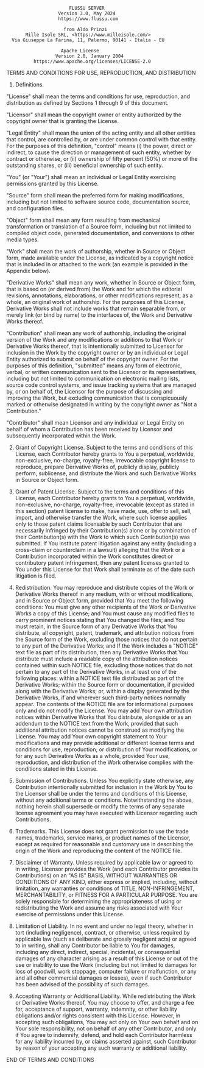 
                           FLUSSU SERVER
                       Version 3.0, May 2024
                       https://www.flussu.com

                         from Aldo Prinzi 
           Mille Isole SRL, <https://www.milleisole.com/>
      Via Giuseppe La Farina, 11, Palermo, 90141 - Italia - EU
 
                        Apache License
                      Version 2.0, January 2004
              https://www.apache.org/licenses/LICENSE-2.0

TERMS AND CONDITIONS FOR USE, REPRODUCTION, AND DISTRIBUTION

1. Definitions.

  "License" shall mean the terms and conditions for use, reproduction, and distribution
  as defined by Sections 1 through 9 of this document.

  "Licensor" shall mean the copyright owner or entity authorized by the copyright owner 
  that is granting the License.

  "Legal Entity" shall mean the union of the acting entity and all other entities that 
  control, are controlled by, or are under common control with that entity. For the purposes 
  of this definition, "control" means (i) the power, direct or indirect, to cause the 
  direction or management of such entity, whether by contract or otherwise, or (ii) ownership 
  of fifty percent (50%) or more of the outstanding shares, or (iii) beneficial ownership of 
  such entity.

  "You" (or "Your") shall mean an individual or Legal Entity exercising permissions granted 
  by this License.

  "Source" form shall mean the preferred form for making modifications, including but not 
  limited to software source code, documentation source, and configuration files.

  "Object" form shall mean any form resulting from mechanical transformation or translation 
  of a Source form, including but not limited to compiled object code, generated documentation, 
  and conversions to other media types.

  "Work" shall mean the work of authorship, whether in Source or Object form, made available 
  under the License, as indicated by a copyright notice that is included in or attached to the 
  work (an example is provided in the Appendix below).

  "Derivative Works" shall mean any work, whether in Source or Object form, that is based on 
  (or derived from) the Work and for which the editorial revisions, annotations, elaborations, 
  or other modifications represent, as a whole, an original work of authorship. For the 
  purposes of this License, Derivative Works shall not include works that remain separable from, 
  or merely link (or bind by name) to the interfaces of, the Work and Derivative Works thereof.

  "Contribution" shall mean any work of authorship, including the original version of the Work 
  and any modifications or additions to that Work or Derivative Works thereof, that is 
  intentionally submitted to Licensor for inclusion in the Work by the copyright owner or by an 
  individual or Legal Entity authorized to submit on behalf of the copyright owner. For the 
  purposes of this definition, "submitted" means any form of electronic, verbal, or written 
  communication sent to the Licensor or its representatives, including but not limited to 
  communication on electronic mailing lists, source code control systems, and issue tracking 
  systems that are managed by, or on behalf of, the Licensor for the purpose of discussing and 
  improving the Work, but excluding communication that is conspicuously marked or otherwise 
  designated in writing by the copyright owner as "Not a Contribution."

  "Contributor" shall mean Licensor and any individual or Legal Entity on behalf of whom a 
  Contribution has been received by Licensor and subsequently incorporated within the Work.

2. Grant of Copyright License. Subject to the terms and conditions of this License, each 
  Contributor hereby grants to You a perpetual, worldwide, non-exclusive, no-charge, royalty-free,
  irrevocable copyright license to reproduce, prepare Derivative Works of, publicly display, 
  publicly perform, sublicense, and distribute the Work and such Derivative Works in Source or 
  Object form.

3. Grant of Patent License. Subject to the terms and conditions of this License, each Contributor 
  hereby grants to You a perpetual, worldwide, non-exclusive, no-charge, royalty-free, irrevocable 
  (except as stated in this section) patent license to make, have made, use, offer to sell, sell, 
  import, and otherwise transfer the Work, where such license applies only to those patent claims 
  licensable by such Contributor that are necessarily infringed by their Contribution(s) alone or
  by combination of their Contribution(s) with the Work to which such Contribution(s) was submitted. 
  If You institute patent litigation against any entity (including a cross-claim or counterclaim in 
  a lawsuit) alleging that the Work or a Contribution incorporated within the Work constitutes 
  direct or contributory patent infringement, then any patent licenses granted to You under this 
  License for that Work shall terminate as of the date such litigation is filed.

4. Redistribution. You may reproduce and distribute copies of the Work or Derivative Works thereof
  in any medium, with or without modifications, and in Source or Object form, provided that You 
  meet the following conditions:
  You must give any other recipients of the Work or Derivative Works a copy of this License; and
  You must cause any modified files to carry prominent notices stating that You changed the files; 
  and You must retain, in the Source form of any Derivative Works that You distribute, all 
  copyright, patent, trademark, and attribution notices from the Source form of the Work, excluding 
  those notices that do not pertain to any part of the Derivative Works; and If the Work includes a
  "NOTICE" text file as part of its distribution, then any Derivative Works that You distribute must
  include a readable copy of the attribution notices contained within such NOTICE file, excluding 
  those notices that do not pertain to any part of the Derivative Works, in at least one of the 
  following places: within a NOTICE text file distributed as part of the Derivative Works; within 
  the Source form or documentation, if provided along with the Derivative Works; or, within a display 
  generated by the Derivative Works, if and wherever such third-party notices normally appear. The 
  contents of the NOTICE file are for informational purposes only and do not modify the License. 
  You may add Your own attribution notices within Derivative Works that You distribute, alongside or
  as an addendum to the NOTICE text from the Work, provided that such additional attribution notices 
  cannot be construed as modifying the License. You may add Your own copyright statement to Your 
  modifications and may provide additional or different license terms and conditions for use, 
  reproduction, or distribution of Your modifications, or for any such Derivative Works as a whole, 
  provided Your use, reproduction, and distribution of the Work otherwise complies with the 
  conditions stated in this License.

5. Submission of Contributions. Unless You explicitly state otherwise, any Contribution intentionally 
  submitted for inclusion in the Work by You to the Licensor shall be under the terms and conditions 
  of this License, without any additional terms or conditions. Notwithstanding the above, nothing 
  herein shall supersede or modify the terms of any separate license agreement you may have executed 
  with Licensor regarding such Contributions.

6. Trademarks. This License does not grant permission to use the trade names, trademarks, service 
  marks, or product names of the Licensor, except as required for reasonable and customary use in 
  describing the origin of the Work and reproducing the content of the NOTICE file.

7. Disclaimer of Warranty. Unless required by applicable law or agreed to in writing, Licensor provides
  the Work (and each Contributor provides its Contributions) on an "AS IS" BASIS, WITHOUT WARRANTIES OR 
  CONDITIONS OF ANY KIND, either express or implied, including, without limitation, any warranties or 
  conditions of TITLE, NON-INFRINGEMENT, MERCHANTABILITY, or FITNESS FOR A PARTICULAR PURPOSE. You are 
  solely responsible for determining the appropriateness of using or redistributing the Work and assume 
  any risks associated with Your exercise of permissions under this License.

8. Limitation of Liability. In no event and under no legal theory, whether in tort (including 
  negligence), contract, or otherwise, unless required by applicable law (such as deliberate and grossly 
  negligent acts) or agreed to in writing, shall any Contributor be liable to You for damages, including 
  any direct, indirect, special, incidental, or consequential damages of any character arising as a 
  result of this License or out of the use or inability to use the Work (including but not limited to 
  damages for loss of goodwill, work stoppage, computer failure or malfunction, or any and all other 
  commercial damages or losses), even if such Contributor has been advised of the possibility of such
  damages.

9. Accepting Warranty or Additional Liability. While redistributing the Work or Derivative Works thereof, 
  You may choose to offer, and charge a fee for, acceptance of support, warranty, indemnity, or other 
  liability obligations and/or rights consistent with this License. However, in accepting such obligations, 
  You may act only on Your own behalf and on Your sole responsibility, not on behalf of any other 
  Contributor, and only if You agree to indemnify, defend, and hold each Contributor harmless for any 
  liability incurred by, or claims asserted against, such Contributor by reason of your accepting any 
  such warranty or additional liability.

END OF TERMS AND CONDITIONS